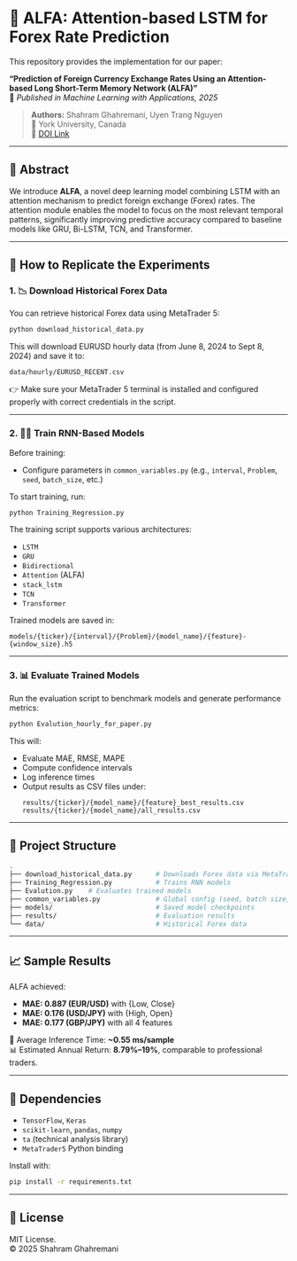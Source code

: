 # 💱 ALFA: Attention-based LSTM for Forex Rate Prediction

This repository provides the implementation for our paper:

**“Prediction of Foreign Currency Exchange Rates Using an Attention-based Long Short-Term Memory Network (ALFA)”**  
📄 _Published in Machine Learning with Applications, 2025_

> **Authors:** Shahram Ghahremani, Uyen Trang Nguyen  
> 📌 York University, Canada  
> 🔗 [DOI Link](https://doi.org/10.1016/j.mlwa.2025.100648)

---

## 📌 Abstract

We introduce **ALFA**, a novel deep learning model combining LSTM with an attention mechanism to predict foreign exchange (Forex) rates. The attention module enables the model to focus on the most relevant temporal patterns, significantly improving predictive accuracy compared to baseline models like GRU, Bi-LSTM, TCN, and Transformer.

---

## 🧪 How to Replicate the Experiments

### 1. 📉 Download Historical Forex Data

You can retrieve historical Forex data using MetaTrader 5:

```bash
python download_historical_data.py
```

This will download EURUSD hourly data (from June 8, 2024 to Sept 8, 2024) and save it to:
```
data/hourly/EURUSD_RECENT.csv
```

👉 Make sure your MetaTrader 5 terminal is installed and configured properly with correct credentials in the script.

---

### 2. 🏋️‍♂️ Train RNN-Based Models

Before training:
- Configure parameters in `common_variables.py` (e.g., `interval`, `Problem`, `seed`, `batch_size`, etc.)

To start training, run:

```bash
python Training_Regression.py
```

The training script supports various architectures:
- `LSTM`
- `GRU`
- `Bidirectional`
- `Attention` (ALFA)
- `stack_lstm`
- `TCN`
- `Transformer`

Trained models are saved in:
```
models/{ticker}/{interval}/{Problem}/{model_name}/{feature}-{window_size}.h5
```

---

### 3. 📊 Evaluate Trained Models

Run the evaluation script to benchmark models and generate performance metrics:

```bash
python Evalution_hourly_for_paper.py
```

This will:
- Evaluate MAE, RMSE, MAPE
- Compute confidence intervals
- Log inference times
- Output results as CSV files under:
  ```
  results/{ticker}/{model_name}/{feature}_best_results.csv
  results/{ticker}/{model_name}/all_results.csv
  ```

---

## 📁 Project Structure

```bash
.
├── download_historical_data.py      # Downloads Forex data via MetaTrader5
├── Training_Regression.py           # Trains RNN models
├── Evalution.py    # Evaluates trained models
├── common_variables.py              # Global config (seed, batch size, paths)
├── models/                          # Saved model checkpoints
├── results/                         # Evaluation results
└── data/                            # Historical Forex data
```

---

## 📈 Sample Results

ALFA achieved:
- **MAE: 0.887 (EUR/USD)** with {Low, Close}
- **MAE: 0.176 (USD/JPY)** with {High, Open}
- **MAE: 0.177 (GBP/JPY)** with all 4 features

📌 Average Inference Time: **~0.55 ms/sample**  
📊 Estimated Annual Return: **8.79%–19%**, comparable to professional traders.

---

## 🔧 Dependencies

- `TensorFlow`, `Keras`
- `scikit-learn`, `pandas`, `numpy`
- `ta` (technical analysis library)
- `MetaTrader5` Python binding

Install with:

```bash
pip install -r requirements.txt
```

---

## 📜 License

MIT License.  
© 2025 Shahram Ghahremani
